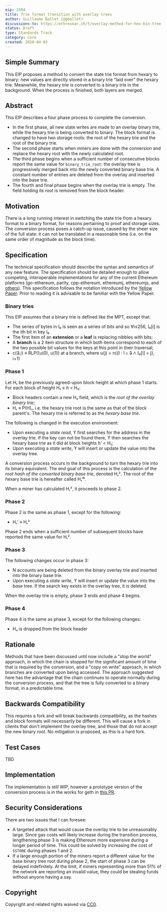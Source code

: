 ```yaml
---
eip: 2584
title: Trie format transition with overlay trees
author: Guillaume Ballet (@gballet)
discussions-to: https://ethresear.ch/t/overlay-method-for-hex-bin-tree-conversion/7104
status: Draft
type: Standards Track
category: Core
created: 2020-04-03
---
```


## Simple Summary

This EIP proposes a method to convert the state trie format from hexary to binary: new values are directly stored in a binary trie “laid over” the hexary trie. Meanwhile, the hexary trie is converted to a binary trie in the background. When the process is finished, both layers are merged.

## Abstract

This EIP describes a four phase process to complete the conversion.

  * In the first phase, all new state writes are made to an overlay binary trie, while the hexary trie is being converted to binary. The block format is changed to have two storage roots: the root of the hexary trie and the root of the binary trie.
  * The second phase starts when miners are done with the conversion and replace the hexary root with the newly calculated root.
  * The third phase begins when a sufficient number of consecutive blocks report the same value for `binary_trie_root`: the overlay tree is progressively merged back into the newly converted binary base trie. A constant number of entries are deleted from the overlay and inserted into the base trie.
  * The fourth and final phase begins when the overlay trie is empty. The field holding its root is removed from the block header.

## Motivation

There is a long running interest in switching the state trie from a hexary format to a binary format, for reasons pertaining to proof and storage sizes. The conversion process poses a catch-up issue, caused by the sheer size of the full state: it can not be translated in a reasonable time (i.e. on the same order of magnitude as the block time). 

## Specification
The technical specification should describe the syntax and semantics of any new feature. The specification should be detailed enough to allow competing, interoperable implementations for any of the current Ethereum platforms (go-ethereum, parity, cpp-ethereum, ethereumj, ethereumjs, and [others](https://github.com/ethereum/wiki/wiki/Clients)).
This specification follows the notation introduced by the [Yellow Paper](https://ethereum.github.io/yellowpaper). Prior to reading it is advisable to be familiar with the Yellow Paper.
### Binary tries

This EIP assumes that a binary trie is defined like the MPT, except that:

  * The series of bytes in I₀ is seen as a series of _bits_ and so ∀i≤256, I₀[i] is the ith bit in key I₀
  * The first item of an **extension** or a **leaf** is replacing nibbles with bits;
  * A **branch** is a 2 item structure in which both items correspond to each of the two possible bit values for the keys at this point in their traversal;
  * c(𝕴,i) ≡ RLP((u(0), u(1)) at a branch, where u(j) = n({I : I ∈ 𝕴 ⋀ I₀[i] = j}, i+1)

### Phase 1

Let _H₁_ be the previously agreed-upon block height at which phase 1 starts. For each block of height H₁ ≤ _h_ < H₂:

  * Block headers contain a new Hₒ field, which is the _root of the overlay binary trie_;
  * Hᵣ ≡ P(H)ᵣ, i.e. the hexary trie root is the same as that of the block parent's. The hexary trie is referred to as the _hexary base trie_.

The following is changed in the execution environment:

  * Upon executing a _state read_, ϒ first searches for the address in the overlay trie. If the key can not be found there, ϒ then searches the hexary base trie as it did at block heights h' < H₁;
  * Upon executing a _state write_, ϒ will insert or update the value into the overlay tree.

A conversion process occurs in the background to turn the hexary trie into its binary equivalent. The end goal of this process is the calculation of the _root hash of the converted binary base trie_, denoted Hᵣ². The root of the hexary base trie is hereafter called Hᵣⁱ⁶.

When a miner has calculated Hᵣ², it proceeds to phase 2.

### Phase 2

Phase 2 is the same as phase 1, except for the following:

  * Hᵣ' ≡ Hᵣ²


Phase 2 ends when a sufficient number of subsequent blocks have reported the same value for Hᵣ².

### Phase 3

The following changes occur in phase 3:

  * N accounts are being deleted from the binary overlay trie and inserted into the binary base trie.
  * Upon executing a _state write_, ϒ will insert or update the value into the _base_ tree. If the search key exists in the overlay tree, it is deleted.

When the overlay trie is empty, phase 3 ends and phase 4 begins.

### Phase 4

Phase 4 is the same as phase 3, except for the following changes:

  * Hₒ is dropped from the block header

## Rationale

Methods that have been discussed until now include a "stop the world" approach, in which the chain is stopped for the significant amount of time that is required by the conversion, and a "copy on write" approach, in which branches are converted upon being accessed.
The approach suggested here has the advantage that the chain continues to operate normally during the conversion process, and that the tree is fully converted to a binary format, in a predictable time.

## Backwards Compatibility

This requires a fork and will break backwards compatibility, as the hashes and block formats will necessarily be different. This will cause a fork in clients that don't implement the overlay tree, and those that do not accept the new binary root. No mitigation is proposed, as this is a hard fork.

## Test Cases

TBD

## Implementation
<!-- The implementations must be completed before any EIP is given status "Final", but it need not be completed before the EIP is accepted. While there is merit to the approach of reaching consensus on the specification and rationale before writing code, the principle of "rough consensus and running code" is still useful when it comes to resolving many discussions of API details.-->

The implementation is still WIP, however a prototype version of the conversion process is in the works for geth in [this PR](https://github.com/holiman/go-ethereum/pull/12).

## Security Considerations
<!-- All EIPs must contain a section that discusses the security implications/considerations relevant to the proposed change. Include information that might be important for security discussions, surfaces risks and can be used throughout the life cycle of the proposal. E.g. include security-relevant design decisions, concerns, important discussions, implementation-specific guidance and pitfalls, an outline of threats and risks and how they are being addressed. EIP submissions missing the "Security Considerations" section will be rejected. An EIP cannot proceed to status "Final" without a Security Considerations discussion deemed sufficient by the reviewers. -->

There are two issues that I can foresee:

  * A targeted attack that would cause the overlay trie to be unreasonably large. Since gas costs will likely increase during the transition process, lengthening phase 3 is making Ethereum more expensive during a longer period of time. This could be solved by increasing the cost of `SSTORE` during phases 1 and 2.
  * If a large enough portion of the miners report a different value for the base binary tree root during phase 2, the start of phase 3 can be delayed indefinitely. At the limit, if miners representing more than 51% of the network are reporting an invalid value, they could be stealing funds without anyone having a say.

## Copyright
Copyright and related rights waived via [CC0](https://creativecommons.org/publicdomain/zero/1.0/).
